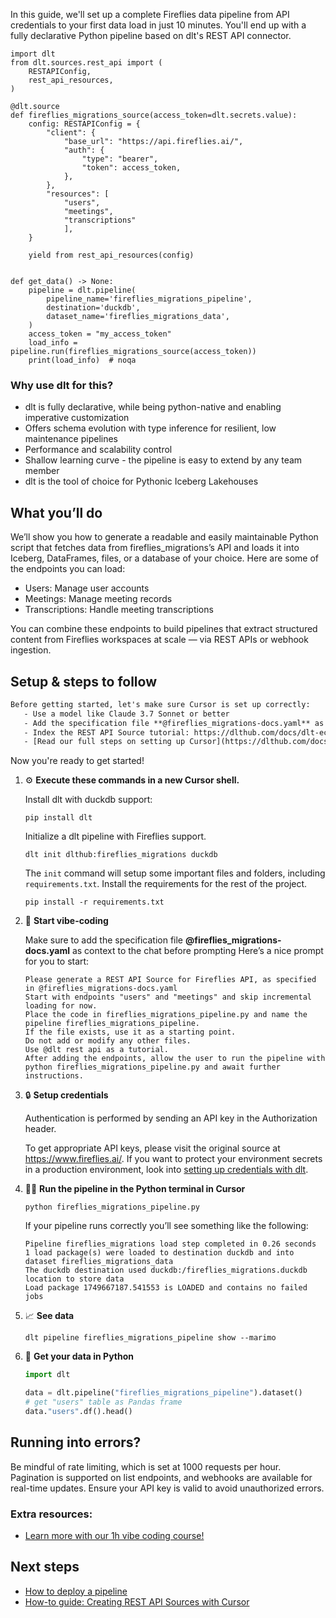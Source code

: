 In this guide, we'll set up a complete Fireflies data pipeline from API credentials to your first data load in just 10 minutes. You'll end up with a fully declarative Python pipeline based on dlt's REST API connector.

```python-outcome
import dlt
from dlt.sources.rest_api import (
    RESTAPIConfig,
    rest_api_resources,
)

@dlt.source
def fireflies_migrations_source(access_token=dlt.secrets.value):
    config: RESTAPIConfig = {
        "client": {
            "base_url": "https://api.fireflies.ai/",
            "auth": {
                "type": "bearer",
                "token": access_token,
            },
        },
        "resources": [
            "users",
            "meetings",
            "transcriptions"
            ],
    }

    yield from rest_api_resources(config)


def get_data() -> None:
    pipeline = dlt.pipeline(
        pipeline_name='fireflies_migrations_pipeline',
        destination='duckdb',
        dataset_name='fireflies_migrations_data', 
    )
    access_token = "my_access_token"
    load_info = pipeline.run(fireflies_migrations_source(access_token))
    print(load_info)  # noqa
```

### Why use dlt for this?

- dlt is fully declarative, while being python-native and enabling imperative customization
- Offers schema evolution with type inference for resilient, low maintenance pipelines
- Performance and scalability control
- Shallow learning curve - the pipeline is easy to extend by any team member
- dlt is the tool of choice for Pythonic Iceberg Lakehouses

## What you’ll do

We’ll show you how to generate a readable and easily maintainable Python script that fetches data from fireflies_migrations’s API and loads it into Iceberg, DataFrames, files, or a database of your choice. Here are some of the endpoints you can load:

- Users: Manage user accounts
- Meetings: Manage meeting records
- Transcriptions: Handle meeting transcriptions

You can combine these endpoints to build pipelines that extract structured content from Fireflies workspaces at scale — via REST APIs or webhook ingestion.

## Setup & steps to follow

```default
Before getting started, let's make sure Cursor is set up correctly:
   - Use a model like Claude 3.7 Sonnet or better
   - Add the specification file **@fireflies_migrations-docs.yaml** as context
   - Index the REST API Source tutorial: https://dlthub.com/docs/dlt-ecosystem/verified-sources/rest_api/ and add it to context as **@dlt rest api**
   - [Read our full steps on setting up Cursor](https://dlthub.com/docs/dlt-ecosystem/llm-tooling/cursor-restapi#23-configuring-cursor-with-documentation)
```

Now you're ready to get started! 

1. ⚙️ **Execute these commands in a new Cursor shell.**
    
    Install dlt with duckdb support:
    ```shell
    pip install dlt
    ```

    Initialize a dlt pipeline with Fireflies support.
    ```shell
    dlt init dlthub:fireflies_migrations duckdb
    ```

    The `init` command will setup some important files and folders, including `requirements.txt`. Install the requirements for the rest of the project.
    ```shell
    pip install -r requirements.txt
    ```
    
2. 🤠 **Start vibe-coding**
    
    Make sure to add the specification file **@fireflies_migrations-docs.yaml** as context to the chat before prompting
    Here’s a nice prompt for you to start: 
    
    ```prompt
    Please generate a REST API Source for Fireflies API, as specified in @fireflies_migrations-docs.yaml 
    Start with endpoints "users" and "meetings" and skip incremental loading for now. 
    Place the code in fireflies_migrations_pipeline.py and name the pipeline fireflies_migrations_pipeline. 
    If the file exists, use it as a starting point. 
    Do not add or modify any other files. 
    Use @dlt rest api as a tutorial. 
    After adding the endpoints, allow the user to run the pipeline with python fireflies_migrations_pipeline.py and await further instructions.
    ```

    
3. 🔒 **Setup credentials** 
    
    Authentication is performed by sending an API key in the Authorization header.
    
    To get appropriate API keys, please visit the original source at https://www.fireflies.ai/.
    If you want to protect your environment secrets in a production environment, look into [setting up credentials with dlt](https://dlthub.com/docs/walkthroughs/add_credentials).
    
4. 🏃‍♀️ **Run the pipeline in the Python terminal in Cursor**
    
    ```shell
    python fireflies_migrations_pipeline.py
    ```
    
    If your pipeline runs correctly you’ll see something like the following:
    
    ```shell
    Pipeline fireflies_migrations load step completed in 0.26 seconds
    1 load package(s) were loaded to destination duckdb and into dataset fireflies_migrations_data
    The duckdb destination used duckdb:/fireflies_migrations.duckdb location to store data
    Load package 1749667187.541553 is LOADED and contains no failed jobs
    ```
    
5. 📈 **See data**
    
    ```shell
    dlt pipeline fireflies_migrations_pipeline show --marimo
    ```
    
6. 🐍 **Get your data in Python**
    
    ```python
    import dlt

   data = dlt.pipeline("fireflies_migrations_pipeline").dataset()
   # get "users" table as Pandas frame
   data."users".df().head()
    ```

## Running into errors?

Be mindful of rate limiting, which is set at 1000 requests per hour. Pagination is supported on list endpoints, and webhooks are available for real-time updates. Ensure your API key is valid to avoid unauthorized errors.

### Extra resources:

- [Learn more with our 1h vibe coding course!](https://www.youtube.com/watch?v=GGid70rnJuM)

## Next steps

- [How to deploy a pipeline](https://dlthub.com/docs/walkthroughs/deploy-a-pipeline)
- [How-to guide: Creating REST API Sources with Cursor](https://dlthub.com/docs/dlt-ecosystem/llm-tooling/cursor-restapi)